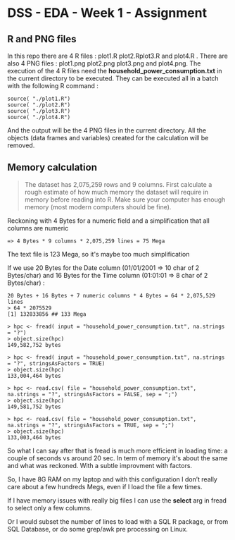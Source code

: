 # DSS - EDA - Week 1 - Assignment

## R and PNG files
In this repo there are  4 R files : plot1.R plot2.Rplot3.R and plot4.R . There are also 4 PNG files : plot1.png plot2.png plot3.png and plot4.png. 
The execution of the 4 R files need the **household_power_consumption.txt** in the current directory to be executed. They can be executed all in a batch with the following R command :
```
source( "./plot1.R")
source( "./plot2.R")
source( "./plot3.R")
source( "./plot4.R")
```
And the output will be the 4 PNG files in the current directory. All the objects (data frames and variables) created for the calculation will be removed.
## Memory calculation
> The dataset has 2,075,259 rows and 9 columns. First calculate a rough estimate of how much memory the dataset will require in memory before reading into R. Make sure your computer has enough memory (most modern computers should be fine).

Reckoning with 4 Bytes for a numeric field and a simplification that all columns are numeric 
```
=> 4 Bytes * 9 columns * 2,075,259 lines = 75 Mega
```

The text file is 123 Mega, so it's maybe too much simplification 

If we use 20 Bytes for the Date column (01/01/2001 => 10 char of 2 Bytes/char) and 16 Bytes for the Time column (01:01:01 => 8 char of 2 Bytes/char) :
```
20 Bytes + 16 Bytes + 7 numeric columns * 4 Bytes = 64 * 2,075,529 lines
> 64 * 2075529
[1] 132833856 ## 133 Mega

```

```
> hpc <- fread( input = "household_power_consumption.txt", na.strings = "?")
> object.size(hpc)
149,582,752 bytes
```
```
> hpc <- fread( input = "household_power_consumption.txt", na.strings = "?", stringsAsFactors = TRUE)
> object.size(hpc)
133,004,464 bytes
```
```
> hpc <- read.csv( file = "household_power_consumption.txt", na.strings = "?", stringsAsFactors = FALSE, sep = ";")
> object.size(hpc)
149,581,752 bytes
```
```
> hpc <- read.csv( file = "household_power_consumption.txt", na.strings = "?", stringsAsFactors = TRUE, sep = ";")
> object.size(hpc)
133,003,464 bytes
```
So what I can say after that is fread is much more efficient in loading time: a couple of seconds vs around 20 sec. In term of memory it's about the same and what was reckoned. With a subtle improvment with factors. 

So, I have 8G RAM on my laptop and with this configuration I don’t really care about a few hundreds Megs, even if I load the file a few times. 

If I have memory issues with really big files I can use the **select** arg in fread  to select only a few columns. 

Or I would subset the number of lines to load with a SQL R package, or from SQL Database, or do some grep/awk pre processing on Linux. 
